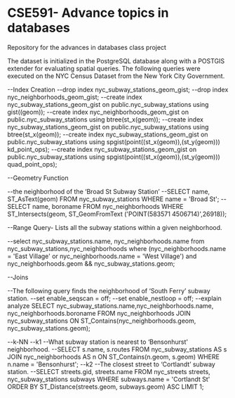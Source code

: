 # CSE591- Advance topics in databases
Repository for the advances in databases class project

The dataset is initialized in the PostgreSQL database along with a POSTGIS extender for evaluating spatial queries. The following queries were executed on the NYC Census Dataset from the New York City Government.

--Index Creation
--drop index nyc_subway_stations_geom_gist;
--drop index nyc_neighborhoods_geom_gist;
--create index nyc_subway_stations_geom_gist on public.nyc_subway_stations using gist((geom));
--create index nyc_neighborhoods_geom_gist on public.nyc_subway_stations using btree(st_x(geom));
--create index nyc_subway_stations_geom_gist on public.nyc_subway_stations using btree(st_x(geom));
--create index nyc_subway_stations_geom_gist on public.nyc_subway_stations using spgist(point((st_x(geom)),(st_y(geom))) kd_point_ops);
--create index nyc_subway_stations_geom_gist on public.nyc_subway_stations using spgist(point((st_x(geom)),(st_y(geom))) quad_point_ops);


--Geometry Function

--the neighborhood of the ‘Broad St Subway Station’
--SELECT name, ST_AsText(geom) FROM nyc_subway_stations WHERE name = 'Broad St';
--SELECT name, boroname FROM nyc_neighborhoods WHERE ST_Intersects(geom, ST_GeomFromText ('POINT(583571 4506714)',26918));


--Range Query- Lists all the subway stations within a given neighborhood.

--select nyc_subway_stations.name, nyc_neighborhoods.name from nyc_subway_stations,nyc_neighborhoods where (nyc_neighborhoods.name = 'East Village' or nyc_neighborhoods.name = 'West Village') and nyc_neighborhoods.geom && nyc_subway_stations.geom;


--Joins

--The following query finds the neighborhood of ‘South Ferry’ subway station.
--set enable_seqscan = off;
--set enable_nestloop = off;
--explain analyze SELECT nyc_subway_stations.name,nyc_neighborhoods.name, nyc_neighborhoods.boroname FROM nyc_neighborhoods JOIN nyc_subway_stations ON ST_Contains(nyc_neighborhoods.geom, nyc_subway_stations.geom);

--k-NN
--k1
--What subway station is nearest to ‘Bensonhurst' neighborhood.
--SELECT s.name, s.routes FROM nyc_subway_stations AS s JOIN nyc_neighborhoods AS n ON ST_Contains(n.geom, s.geom) WHERE n.name = 'Bensonhurst';
--k2
--The closest street to ‘Cortlandt’ subway station.
--SELECT streets.gid, streets.name FROM nyc_streets streets, nyc_subway_stations subways WHERE subways.name = 'Cortlandt St' ORDER BY ST_Distance(streets.geom, subways.geom) ASC LIMIT 1;
